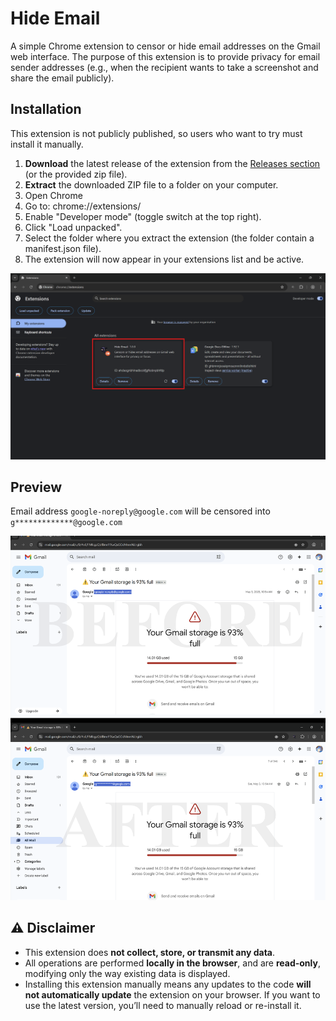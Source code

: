 # Hide Email

A simple Chrome extension to censor or hide email addresses on the Gmail web interface. The purpose of this extension is to provide privacy for email sender addresses (e.g., when the recipient wants to take a screenshot and share the email publicly).

## Installation

This extension is not publicly published, so users who want to try must install it manually.

1. **Download** the latest release of the extension from the [Releases section](#) (or the provided zip file).
2. **Extract** the downloaded ZIP file to a folder on your computer.
3. Open Chrome
4. Go to: <a>chrome://extensions/</a>
5. Enable "Developer mode" (toggle switch at the top right).
6. Click "Load unpacked".
7. Select the folder where you extract the extension (the folder contain a manifest.json file).
8. The extension will now appear in your extensions list and be active.

![preview-1](/img/preview-1.png)

## Preview

Email address `google-noreply@google.com` will be censored into `g*************@google.com`

![preview-2](/img/preview-2.png)

## ⚠️ Disclaimer

- This extension does **not collect, store, or transmit any data**.
- All operations are performed **locally in the browser**, and are **read-only**, modifying only the way existing data is displayed.
- Installing this extension manually means any updates to the code **will not automatically update** the extension on your browser. If you want to use the latest version, you’ll need to manually reload or re-install it.